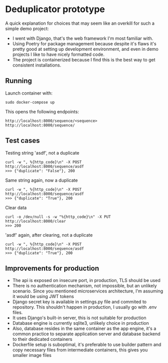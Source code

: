 # Deduplicator prototype

A quick explanation for choices that may seem like an overkill for such a simple demo project: 

- I went with Django, that's the web framework I'm most familiar with. 
- Using Poetry for package management because despite it's flaws it's pretty good at setting up development environment, and even in demo projects I like to have nicely formatted code. 
- The project is containerized because I find this is the best way to get consistent installations.

## Running
Launch container with:

```
sudo docker-compose up
```


This opens the following endpoints:

```
http://localhost:8000/sequence/<sequence>
http://localhost:8000/sequence/
```


## Test cases

Testing string 'asdf', not a duplicate

```
curl -w ", %{http_code}\n" -X POST  http://localhost:8000/sequence/asdf
>>> {"duplicate": "False"}, 200
```

Same string again, now a duplicate

```
curl -w ", %{http_code}\n" -X POST  http://localhost:8000/sequence/asdf
>>> {"duplicate": "True"}, 200
```

Clear data

```
curl -o /dev/null -s -w "%{http_code}\n" -X PUT http://localhost:8000/clear
>>> 200
```

'asdf' again, after clearing, not a duplicate

```
curl -w ", %{http_code}\n" -X POST  http://localhost:8000/sequence/asdf
>>> {"duplicate": "True"}, 200
```



## Improvements for production

- The api is exposed on insecure port, in production, TLS should be used
- There is no authentication mechanism, not impossible, but an unlikely scenario. Since you mentioned microservices architecture, I'm assuming it would be using JWT tokens
- Django secret key is available in settings.py file and commited to repository. This shouldn't happen in production, I usually go with .env files.
- It uses Django's built-in server, this is not suitable for production
- Database engine is currently sqlite3, unlikely choice in production
- Also, database resides in the same container as the app engine, it's a common practice to separate application server and database backend to their dedicated containers
- Dockerfile setup is suboptimal, it's preferable to use builder pattern and copy necessary files from intermediate containers, this gives you smaller image files

